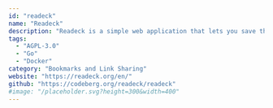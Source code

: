 ```yaml
---
id: "readeck"
name: "Readeck"
description: "Readeck is a simple web application that lets you save the precious readable content of web pages you like and want to keep forever. See it as a bookmark manager and a read later tool."
tags:
  - "AGPL-3.0"
  - "Go"
  - "Docker"
category: "Bookmarks and Link Sharing"
website: "https://readeck.org/en/"
github: "https://codeberg.org/readeck/readeck"
#image: "/placeholder.svg?height=300&width=400"
---
```


